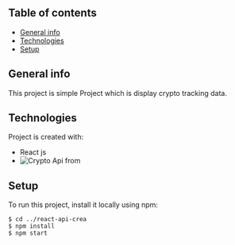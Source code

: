 ## Table of contents
* [General info](#general-info)
* [Technologies](#technologies)
* [Setup](#setup)

## General info
This project is simple Project which is display crypto tracking data.
	
## Technologies
Project is created with:
* React js
* ![ Crypto Api from ](https://www.coingecko.com/en/api/documentation)

	
## Setup
To run this project, install it locally using npm:

```
$ cd ../react-api-crea
$ npm install
$ npm start
```
